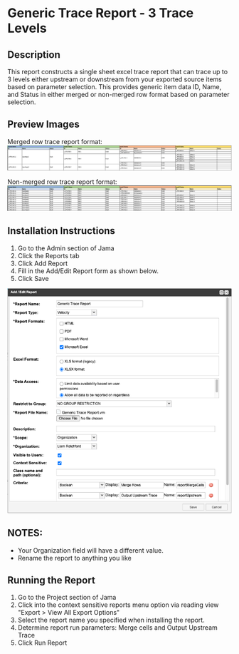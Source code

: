 # Generic Trace Report - 3 Trace Levels

## Description
This report constructs a single sheet excel trace report that can trace up to 3 levels either upstream or downstream from your exported source items based on parameter selection. This provides generic item data ID, Name, and Status in either merged or non-merged row format based on parameter selection.  

## Preview Images
Merged row trace report format:
![merged row trace preview](https://github.com/jamasoftware-ps/Community-Reports/blob/master/Trace%20Reports/Generic%20Trace/Merged%20Preview.png)

Non-merged row trace report format:
![non merged row trace preview](https://github.com/jamasoftware-ps/Community-Reports/blob/master/Trace%20Reports/Generic%20Trace/Non%20Merged%20Preview.png)

## Installation Instructions
1. Go to the Admin section of Jama
1. Click the Reports tab
1. Click Add Report
1. Fill in the Add/Edit Report form as shown below.
1. Click Save

![config](https://github.com/jamasoftware-ps/Community-Reports/blob/master/Trace%20Reports/Generic%20Trace/Config.png)

## NOTES: 
- Your Organization field will have a different value.  
- Rename the report to anything you like


## Running the Report
1. Go to the Project section of Jama
1. Click into the context sensitive reports menu option via reading view "Export > View All Export Options"
1. Select the report name you specified when installing the report.
1. Determine report run parameters: Merge cells and Output Upstream Trace
1. Click Run Report
